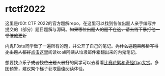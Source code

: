 # rtctf2022

这里是r00t CTF 2022的官方题解repo，在这里可以找到各位出题人亲手编写并提交的（部分）题目题解与源码。~~如果哪位出题人的题不在这，请去线下暴打他一顿催他更新~~

内鬼F3stu同学做了一遍所有的题，并公开了自己的笔记。~~为什么这题目解析写得比出题人都好~~[点击这里](内鬼wp.md)阅读koali阿姨从垃圾邮件箱翻出来的内鬼笔记。

想要找点乐子~~或者找位出题人暴打~~的同学可以去看看[比赛花絮和奇怪flag大赏](trivia/README.md)。多图预警，建议架个梯子获取最佳阅读体验。
